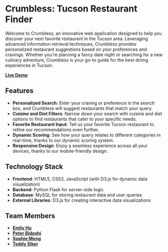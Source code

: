 # Crumbless: Tucson Restaurant Finder

Welcome to Crumbless, an innovative web application designed to help you discover your next favorite restaurant in the Tucson area. Leveraging advanced information retrieval techniques, Crumbless provides personalized restaurant suggestions based on your preferences and cravings. Whether you're planning a fancy date night or searching for a new culinary adventure, Crumbless is your go-to guide for the best dining experiences in Tucson.

**[Live Demo](http://4300showcase.infosci.cornell.edu:5200/)**

## Features

- **Personalized Search**: Enter your craving or preference in the search box, and Crumbless will suggest restaurants that match your query.
- **Cuisine and Diet Filters**: Narrow down your search with cuisine and diet options to find restaurants that cater to your specific needs.
- **Favorite Restaurant Input**: Tell us your favorite Tucson restaurant to refine our recommendations even further.
- **Dynamic Scoring**: See how your query relates to different categories in real-time, thanks to our dynamic scoring system.
- **Responsive Design**: Enjoy a seamless experience across all your devices, thanks to our mobile-friendly design.

## Technology Stack

- **Frontend**: HTML5, CSS3, JavaScript (with D3.js for dynamic data visualization)
- **Backend**: Python Flask for server-side logic
- **Database**: MySQL for storing restaurant data and user queries
- **External Libraries**: D3.js for creating interactive data visualizations

## Team Members

- **[Emily Hu](https://github.com/emilyhu8)**
- **[Peter Bidoshi](https://github.com/MrPeterss)**
- **[Sophie Meng](https://github.com/smeng3408)**
- **[Teddy Siker](https://github.com/sikernisky)**
